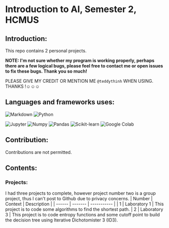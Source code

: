 # Introduction to AI, Semester 2, HCMUS

## Introduction:

This repo contains 2 personal projects. 

**NOTE: I'm not sure whether my program is working properly, perhaps there are a few logical bugs, please feel free to contact me or open issues to fix these bugs. Thank you so much!**

PLEASE GIVE MY CREDIT OR MENTION ME `@teddythinh` WHEN USING. THANKS !☺️☺️☺️

## Languages and frameworks uses:

![Markdown](https://img.shields.io/badge/markdown-%23000000.svg?style=for-the-badge&logo=markdown&logoColor=white)
![Python](https://img.shields.io/badge/Python-FFD43B?style=for-the-badge&logo=python&logoColor=blue)

![Jupyter](https://img.shields.io/badge/Jupyter-F37626.svg?&style=for-the-badge&logo=Jupyter&logoColor=white)
![Numpy](https://img.shields.io/badge/Numpy-777BB4?style=for-the-badge&logo=numpy&logoColor=white)
![Pandas](https://img.shields.io/badge/Pandas-2C2D72?style=for-the-badge&logo=pandas&logoColor=white)
![Scikit-learn](https://img.shields.io/badge/scikit_learn-F7931E?style=for-the-badge&logo=scikit-learn&logoColor=white)
![Google Colab](https://img.shields.io/badge/Colab-F9AB00?style=for-the-badge&logo=googlecolab&color=525252)

## Contribution:

Contributions are not permitted.

## Contents:

### Projects:
I had three projects to complete, however project number two is a group project, thus I can't post to Github due to privacy concerns.
| Number | Context | Description |
| ------ | ------- | ----------- |
| 1 | Laboratory 1 | This project is to code some algorithms to find the shortest path.
| 2 | Laboratory 3 | This project is to code entropy functions and some cutoff point to build the decision tree using Iterative Dichotomister 3 (ID3).
